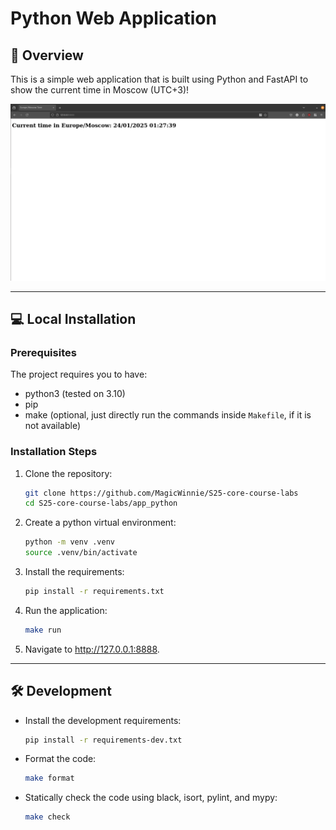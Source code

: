 # Python Web Application

## 📘 Overview

This is a simple web application that is built using Python and FastAPI to show the current time in Moscow (UTC+3)!

![Main page of the application](media/overview.png)

---

## 💻 Local Installation

### Prerequisites

The project requires you to have:

- python3 (tested on 3.10)
- pip
- make (optional, just directly run the commands inside `Makefile`, if it is not available)

### Installation Steps

1. Clone the repository:

   ```bash
   git clone https://github.com/MagicWinnie/S25-core-course-labs
   cd S25-core-course-labs/app_python
   ```

2. Create a python virtual environment:

   ```bash
   python -m venv .venv
   source .venv/bin/activate
   ```

3. Install the requirements:

   ```bash
   pip install -r requirements.txt
   ```

4. Run the application:

   ```bash
   make run
   ```

5. Navigate to <http://127.0.0.1:8888>.

---

## 🛠️ Development

- Install the development requirements:

   ```bash
   pip install -r requirements-dev.txt
   ```

- Format the code:

   ```bash
   make format
   ```

- Statically check the code using black, isort, pylint, and mypy:

   ```bash
   make check
   ```
